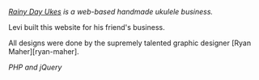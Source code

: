 _[Rainy Day Ukes][main-url] is a web-based handmade ukulele business._

Levi built this website for his friend's business.

All designs were done by the supremely talented graphic designer [Ryan Maher][ryan-maher].

_PHP and jQuery_

[main-url]: http://rainydayukes.com
[ryan-url]: http://linkedin.com/in/ryanmichaelmaher